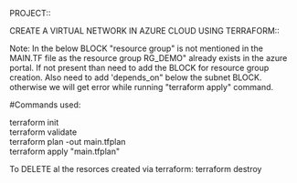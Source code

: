 
PROJECT::

CREATE A VIRTUAL NETWORK IN AZURE CLOUD USING TERRAFORM::

Note: In the below BLOCK "resource group" is not mentioned in the MAIN.TF file as the resource group RG_DEMO" already exists in the azure portal. If not present than need to add the BLOCK for resource group creation.
Also need to add 'depends_on" below the subnet BLOCK. otherwise we will get error while running "terraform apply" command.

#Commands used:

terraform init \
terraform validate \
terraform plan -out main.tfplan \
terraform apply "main.tfplan" 

To DELETE al the resorces created via terraform:
terraform destroy




